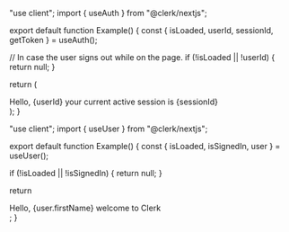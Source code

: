 "use client";
import { useAuth } from "@clerk/nextjs";

export default function Example() {
  const { isLoaded, userId, sessionId, getToken } = useAuth();

  // In case the user signs out while on the page.
  if (!isLoaded || !userId) {
    return null;
  }

  return (
    <div>
      Hello, {userId} your current active session is {sessionId}
    </div>
  );
}

"use client";
import { useUser } from "@clerk/nextjs";

export default function Example() {
  const { isLoaded, isSignedIn, user } = useUser();

  if (!isLoaded || !isSignedIn) {
    return null;
  }

  return <div>Hello, {user.firstName} welcome to Clerk</div>;
}